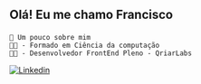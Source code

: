 ## Olá! Eu me chamo Francisco <p>

    📖 Um pouco sobre mim 
    👨‍💻 - Formado em Ciência da computação 
    👨‍💻 - Desenvolvedor FrontEnd Pleno - QriarLabs

   
[![Linkedin](https://img.shields.io/badge/LinkedIn-0077B5?style=for-the-badge&logo=linkedin&logoColor=white)](https://www.linkedin.com/in/francisco-trindade-82a76b180/)



    
